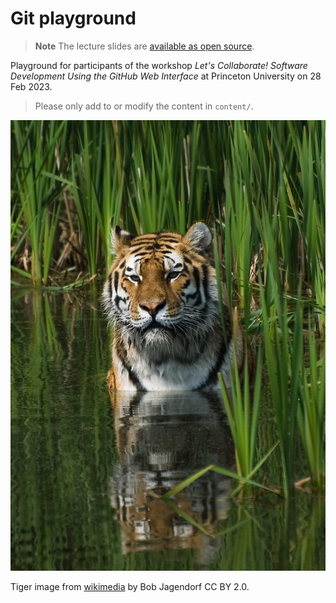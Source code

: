 # Git playground

> **Note**
> The lecture slides are [available as open source](https://github.com/klieret/collaborative-programming-github/).

Playground for participants of the workshop *Let's Collaborate! Software Development Using the GitHub Web Interface* at Princeton University on 28 Feb 2023.

> Please only add to or modify the content in `content/`.

![](animage.jpg)

Tiger image from [wikimedia](https://en.wikipedia.org/wiki/Tiger#/media/File:Tigerwater_edit2.jpg) by Bob Jagendorf CC BY 2.0.

